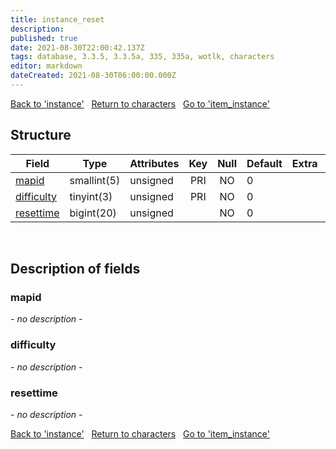 ```yaml
---
title: instance_reset
description: 
published: true
date: 2021-08-30T22:00:42.137Z
tags: database, 3.3.5, 3.3.5a, 335, 335a, wotlk, characters
editor: markdown
dateCreated: 2021-08-30T06:00:00.000Z
---
```


<a href="https://trinitycore.info/de/database/335/characters/instance" class="mt-5 v-btn v-btn--depressed v-btn--flat v-btn--outlined theme--light v-size--default darkblue--text text--lighten-3"><span class="v-btn__content"><i aria-hidden="true" class="v-icon notranslate v-icon--left mdi mdi-arrow-left theme--light"></i><span>Back to 'instance'</span></span></a>&nbsp;&nbsp;&nbsp;<a href="https://trinitycore.info/de/database/335/characters/home" class="mt-5 v-btn v-btn--depressed v-btn--flat v-btn--outlined theme--light v-size--default darkblue--text text--lighten-3"><span class="v-btn__content"><i aria-hidden="true" class="v-icon notranslate v-icon--left mdi mdi-home-outline theme--light"></i><span>Return to characters</span></span></a>&nbsp;&nbsp;&nbsp;<a href="https://trinitycore.info/de/database/335/characters/item_instance" class="mt-5 v-btn v-btn--depressed v-btn--flat v-btn--outlined theme--light v-size--default darkblue--text text--lighten-3"><span class="v-btn__content"><span>Go to 'item_instance'</span><i aria-hidden="true" class="v-icon notranslate v-icon--right mdi mdi-arrow-right theme--light"></i></span></a>

## Structure

| Field | Type | Attributes | Key | Null | Default | Extra | Comment |
| --- | --- | --- | :---: | :---: | --- | --- | --- |
| [mapid](#mapid) | smallint(5) | unsigned | PRI | NO | 0 |  |  |
| [difficulty](#difficulty) | tinyint(3) | unsigned | PRI | NO | 0 |  |  |
| [resettime](#resettime) | bigint(20) | unsigned |  | NO | 0 |  |  |
&nbsp;
## Description of fields

### mapid
*- no description -*
&nbsp;

### difficulty
*- no description -*
&nbsp;

### resettime
*- no description -*
&nbsp;

<a href="https://trinitycore.info/de/database/335/characters/instance" class="mt-5 v-btn v-btn--depressed v-btn--flat v-btn--outlined theme--light v-size--default darkblue--text text--lighten-3"><span class="v-btn__content"><i aria-hidden="true" class="v-icon notranslate v-icon--left mdi mdi-arrow-left theme--light"></i><span>Back to 'instance'</span></span></a>&nbsp;&nbsp;&nbsp;<a href="https://trinitycore.info/de/database/335/characters/home" class="mt-5 v-btn v-btn--depressed v-btn--flat v-btn--outlined theme--light v-size--default darkblue--text text--lighten-3"><span class="v-btn__content"><i aria-hidden="true" class="v-icon notranslate v-icon--left mdi mdi-home-outline theme--light"></i><span>Return to characters</span></span></a>&nbsp;&nbsp;&nbsp;<a href="https://trinitycore.info/de/database/335/characters/item_instance" class="mt-5 v-btn v-btn--depressed v-btn--flat v-btn--outlined theme--light v-size--default darkblue--text text--lighten-3"><span class="v-btn__content"><span>Go to 'item_instance'</span><i aria-hidden="true" class="v-icon notranslate v-icon--right mdi mdi-arrow-right theme--light"></i></span></a>

